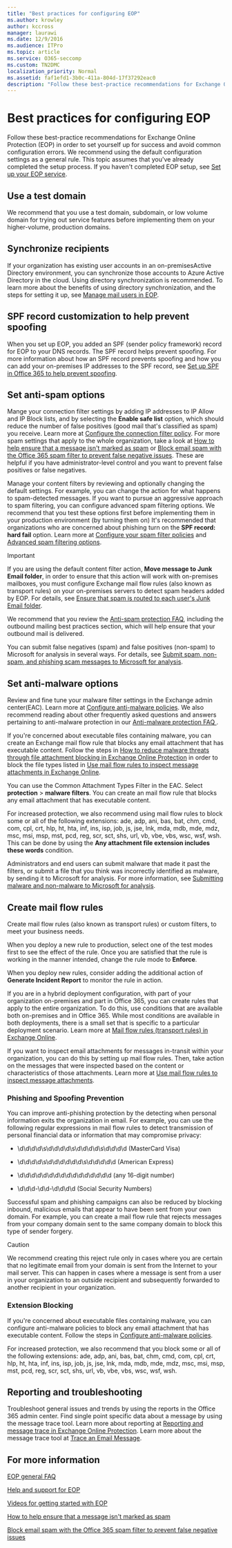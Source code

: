 ```yaml
---
title: "Best practices for configuring EOP"
ms.author: krowley
author: kccross
manager: laurawi
ms.date: 12/9/2016
ms.audience: ITPro
ms.topic: article
ms.service: O365-seccomp
ms.custom: TN2DMC
localization_priority: Normal
ms.assetid: faf1efd1-3b0c-411a-804d-17f37292eac0
description: "Follow these best-practice recommendations for Exchange Online Protection (EOP) in order to set yourself up for success and avoid common configuration errors."
---
```


# Best practices for configuring EOP
  
Follow these best-practice recommendations for Exchange Online Protection (EOP) in order to set yourself up for success and avoid common configuration errors. We recommend using the default configuration settings as a general rule. This topic assumes that you've already completed the setup process. If you haven't completed EOP setup, see [Set up your EOP service](set-up-your-eop-service.md).
  
## Use a test domain

We recommend that you use a test domain, subdomain, or low volume domain for trying out service features before implementing them on your higher-volume, production domains.
  
## Synchronize recipients

If your organization has existing user accounts in an on-premisesActive Directory environment, you can synchronize those accounts to Azure Active Directory in the cloud. Using directory synchronization is recommended. To learn more about the benefits of using directory synchronization, and the steps for setting it up, see [Manage mail users in EOP](manage-mail-users-in-eop.md).
  
## SPF record customization to help prevent spoofing

When you set up EOP, you added an SPF (sender policy framework) record for EOP to your DNS records. The SPF record helps prevent spoofing. For more information about how an SPF record prevents spoofing and how you can add your on-premises IP addresses to the SPF record, see [Set up SPF in Office 365 to help prevent spoofing](../set-up-spf-in-office-365-to-help-prevent-spoofing.md). 
  
## Set anti-spam options

Mange your connection filter settings by adding IP addresses to IP Allow and IP Block lists, and by selecting the **Enable safe list** option, which should reduce the number of false positives (good mail that's classified as spam) you receive. Learn more at [Configure the connection filter policy](../configure-the-connection-filter-policy.md). For more spam settings that apply to the whole organization, take a look at [How to help ensure that a message isn't marked as spam](https://go.microsoft.com/fwlink/p/?LinkId=534224) or [Block email spam with the Office 365 spam filter to prevent false negative issues](https://go.microsoft.com/fwlink/p/?LinkId=534225). These are helpful if you have administrator-level control and you want to prevent false positives or false negatives.
  
Manage your content filters by reviewing and optionally changing the default settings. For example, you can change the action for what happens to spam-detected messages. If you want to pursue an aggressive approach to spam filtering, you can configure advanced spam filtering  options. We recommend that you test these options first before implementing them in your production environment (by turning them on) It's recommended that organizations who are concerned about phishing turn on the **SPF record: hard fail** option. Learn more at [Configure your spam filter policies](../configure-your-spam-filter-policies.md) and [Advanced spam filtering  options](../advanced-spam-filtering-asf-options.md).
  
> [!IMPORTANT]
> If you are using the default content filter action, **Move message to Junk Email folder**, in order to ensure that this action will work with on-premises mailboxes, you must configure Exchange mail flow rules (also known as transport rules) on your on-premises servers to detect spam headers added by EOP. For details, see [Ensure that spam is routed to each user's Junk Email folder](../ensure-that-spam-is-routed-to-each-user-s-junk-email-folder.md). 
  
We recommend that you review the [Anti-spam protection FAQ](../anti-spam-protection-faq.md), including the outbound mailing best practices section, which will help ensure that your outbound mail is delivered.
  
You can submit false negatives (spam) and false positives (non-spam) to Microsoft for analysis in several ways. For details, see [Submit spam, non-spam, and phishing scam messages to Microsoft for analysis](../submit-spam-non-spam-and-phishing-scam-messages-to-microsoft-for-analysis.md).
  
## Set anti-malware options

Review and fine tune your malware filter settings in the Exchange admin center(EAC). Learn more at [Configure anti-malware policies](../configure-anti-malware-policies.md). We also recommend reading about other frequently asked questions and answers pertaining to anti-malware protection in our [Anti-malware protection FAQ ](../anti-malware-protection-faq-eop.md).
  
If you're concerned about executable files containing malware, you can create an Exchange mail flow rule that blocks any email attachment that has executable content. Follow the steps in [How to reduce malware threats through file attachment blocking in Exchange Online Protection](https://support.microsoft.com/kb/2959596) in order to block the file types listed in [Use mail flow rules to inspect message attachments in Exchange Online](https://docs.microsoft.com/exchange/security-and-compliance/mail-flow-rules/inspect-message-attachments#supported-file-types-for-mail-flow-rule-content-inspection).
  
You can use the Common Attachment Types Filter in the EAC. Select **protection** \> **malware filters**. You can create an mail flow rule that blocks any email attachment that has executable content. 
  
For increased protection, we also recommend using mail flow rules to block some or all of the following extensions: ade, adp, ani, bas, bat, chm, cmd, com, cpl, crt, hlp, ht, hta, inf, ins, isp, job, js, jse, lnk, mda, mdb, mde, mdz, msc, msi, msp, mst, pcd, reg, scr, sct, shs, url, vb, vbe, vbs, wsc, wsf, wsh. This can be done by using the **Any attachment file extension includes these words** condition. 
  
Administrators and end users can submit malware that made it past the filters, or submit a file that you think was incorrectly identified as malware, by sending it to Microsoft for analysis. For more information, see [Submitting malware and non-malware to Microsoft for analysis](../submitting-malware-and-non-malware-to-microsoft-for-analysis.md).
  
## Create mail flow rules

Create mail flow rules (also known as transport rules) or custom filters, to meet your business needs.
  
When you deploy a new rule to production, select one of the test modes first to see the effect of the rule. Once you are satisfied that the rule is working in the manner intended, change the rule mode to **Enforce**.
  
When you deploy new rules, consider adding the additional action of **Generate Incident Report** to monitor the rule in action. 
  
If you are in a hybrid deployment configuration, with part of your organization on-premises and part in Office 365, you can create rules that apply to the entire organization. To do this, use conditions that are available both on-premises and in Office 365. While most conditions are available in both deployments, there is a small set that is specific to a particular deployment scenario. Learn more at [Mail flow rules (transport rules) in Exchange Online](http://technet.microsoft.com/library/743bd525-0ca2-426d-b76c-b4a052bc8886.aspx).
  
If you want to inspect email attachments for messages in-transit within your organization, you can do this by setting up mail flow rules. Then, take action on the messages that were inspected based on the content or characteristics of those attachments. Learn more at [Use mail flow rules to inspect message attachments](http://technet.microsoft.com/library/874d1c78-a8ec-4938-b388-d3208c2fa971.aspx).
  
### Phishing and Spoofing Prevention

You can improve anti-phishing protection by the detecting when personal information exits the organization in email. For example, you can use the following regular expressions in mail flow rules to detect transmission of personal financial data or information that may compromise privacy:
  
- \d\d\d\d\s\d\d\d\d\s\d\d\d\d\s\d\d\d\d (MasterCard Visa)
    
- \d\d\d\d\s\d\d\d\d\d\d\s\d\d\d\d\d (American Express)
    
- \d\d\d\d\d\d\d\d\d\d\d\d\d\d\d\d (any 16-digit number)
    
- \d\d\d\-\d\d\-\d\d\d\d (Social Security Numbers)
    
Successful spam and phishing campaigns can also be reduced by blocking inbound, malicious emails that appear to have been sent from your own domain. For example, you can create a mail flow rule that rejects messages from your company domain sent to the same company domain to block this type of sender forgery.
  
> [!CAUTION]
> We recommend creating this reject rule only in cases where you are certain that no legitimate email from your domain is sent from the Internet to your mail server. This can happen in cases where a message is sent from a user in your organization to an outside recipient and subsequently forwarded to another recipient in your organization. 
  
### Extension Blocking

If you're concerned about executable files containing malware, you can configure anti-malware policies to block any email attachment that has executable content. Follow the steps in [Configure anti-malware policies](../configure-anti-malware-policies.md).
  
For increased protection, we also recommend that you block some or all of the following extensions: ade, adp, ani, bas, bat, chm, cmd, com, cpl, crt, hlp, ht, hta, inf, ins, isp, job, js, jse, lnk, mda, mdb, mde, mdz, msc, msi, msp, mst, pcd, reg, scr, sct, shs, url, vb, vbe, vbs, wsc, wsf, wsh.
  
## Reporting and troubleshooting

Troubleshoot general issues and trends by using the reports in the Office 365 admin center. Find single point specific data about a message by using the message trace tool. Learn more about reporting at [Reporting and message trace in Exchange Online Protection](reporting-and-message-trace-in-exchange-online-protection.md). Learn more about the message trace tool at [Trace an Email Message](http://technet.microsoft.com/library/0c83cde6-5b09-4106-8587-c200cdc59094.aspx).
  
## For more information

[EOP general FAQ](eop-general-faq.md)
  
[Help and support for EOP](help-and-support-for-eop.md)
  
[Videos for getting started with EOP](videos-for-getting-started-with-eop.md)
  
[How to help ensure that a message isn't marked as spam](https://go.microsoft.com/fwlink/p/?LinkId=534224)
  
[Block email spam with the Office 365 spam filter to prevent false negative issues](https://go.microsoft.com/fwlink/p/?LinkId=534225)
  

